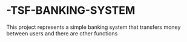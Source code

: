 # -TSF-BANKING-SYSTEM
This project represents a simple banking system that transfers money between users and there are other functions
